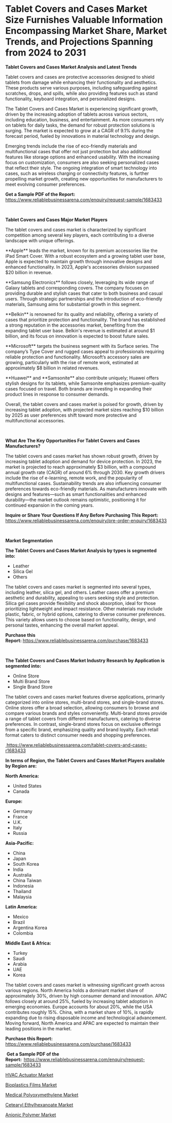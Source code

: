 <p><h1>Tablet Covers and Cases Market Size Furnishes Valuable Information Encompassing Market Share, Market Trends, and Projections Spanning from 2024 to 2031</h1></p><p><strong>Tablet Covers and Cases Market Analysis and Latest Trends</strong></p>
<p><p>Tablet covers and cases are protective accessories designed to shield tablets from damage while enhancing their functionality and aesthetics. These products serve various purposes, including safeguarding against scratches, drops, and spills, while also providing features such as stand functionality, keyboard integration, and personalized designs. </p><p>The Tablet Covers and Cases Market is experiencing significant growth, driven by the increasing adoption of tablets across various sectors, including education, business, and entertainment. As more consumers rely on tablets for daily tasks, the demand for robust protection solutions is surging. The market is expected to grow at a CAGR of 9.1% during the forecast period, fueled by innovations in material technology and design. </p><p>Emerging trends include the rise of eco-friendly materials and multifunctional cases that offer not just protection but also additional features like storage options and enhanced usability. With the increasing focus on customization, consumers are also seeking personalized cases that reflect their style. The ongoing integration of smart technology into cases, such as wireless charging or connectivity features, is further propelling market growth, creating new opportunities for manufacturers to meet evolving consumer preferences.</p></p>
<p><strong>Get a Sample PDF of the Report:&nbsp;</strong> <a href="https://www.reliablebusinessarena.com/enquiry/request-sample/1683433?utm_campaign=1455&utm_medium=2&utm_source=Github&utm_content=ia&utm_term=15102024&utm_id=tablet-covers-and-cases">https://www.reliablebusinessarena.com/enquiry/request-sample/1683433</a></p>
<p>&nbsp;</p>
<p><strong>Tablet Covers and Cases Major Market Players</strong></p>
<p><p>The tablet covers and cases market is characterized by significant competition among several key players, each contributing to a diverse landscape with unique offerings. </p><p>**Apple** leads the market, known for its premium accessories like the iPad Smart Cover. With a robust ecosystem and a growing tablet user base, Apple is expected to maintain growth through innovative designs and enhanced functionality. In 2023, Apple's accessories division surpassed $20 billion in revenue.</p><p>**Samsung Electronics** follows closely, leveraging its wide range of Galaxy tablets and corresponding covers. The company focuses on providing durable and stylish cases that cater to both business and casual users. Through strategic partnerships and the introduction of eco-friendly materials, Samsung aims for substantial growth in this segment.</p><p>**Belkin** is renowned for its quality and reliability, offering a variety of cases that prioritize protection and functionality. The brand has established a strong reputation in the accessories market, benefiting from the expanding tablet user base. Belkin's revenue is estimated at around $1 billion, and its focus on innovation is expected to boost future sales.</p><p>**Microsoft** targets the business segment with its Surface series. The company’s Type Cover and rugged cases appeal to professionals requiring reliable protection and functionality. Microsoft’s accessory sales are growing, particularly with the rise of remote work, estimated at approximately $8 billion in related revenues.</p><p>**Huawei** and **Samsonite** also contribute uniquely; Huawei offers stylish designs for its tablets, while Samsonite emphasizes premium-quality cases focused on travel. Both brands are investing in expanding their product lines in response to consumer demands.</p><p>Overall, the tablet covers and cases market is poised for growth, driven by increasing tablet adoption, with projected market sizes reaching $10 billion by 2025 as user preferences shift toward more protective and multifunctional accessories.</p></p>
<p>&nbsp;</p>
<p><strong>What Are The Key Opportunities For Tablet Covers and Cases Manufacturers?</strong></p>
<p><p>The tablet covers and cases market has shown robust growth, driven by increasing tablet adoption and demand for device protection. In 2023, the market is projected to reach approximately $3 billion, with a compound annual growth rate (CAGR) of around 6% through 2030. Key growth drivers include the rise of e-learning, remote work, and the popularity of multifunctional cases. Sustainability trends are also influencing consumer preferences towards eco-friendly materials. As manufacturers innovate with designs and features—such as smart functionalities and enhanced durability—the market outlook remains optimistic, positioning it for continued expansion in the coming years.</p></p>
<p><strong>Inquire or Share Your Questions If Any Before Purchasing This Report:</strong> <a href="https://www.reliablebusinessarena.com/enquiry/pre-order-enquiry/1683433?utm_campaign=1455&utm_medium=2&utm_source=Github&utm_content=ia&utm_term=15102024&utm_id=tablet-covers-and-cases">https://www.reliablebusinessarena.com/enquiry/pre-order-enquiry/1683433</a></p>
<p>&nbsp;</p>
<p><strong>Market Segmentation</strong></p>
<p><strong>The Tablet Covers and Cases Market Analysis by types is segmented into:</strong></p>
<p><ul><li>Leather</li><li>Silica Gel</li><li>Others</li></ul></p>
<p><p>The tablet covers and cases market is segmented into several types, including leather, silica gel, and others. Leather cases offer a premium aesthetic and durability, appealing to users seeking style and protection. Silica gel cases provide flexibility and shock absorption, ideal for those prioritizing lightweight and impact resistance. Other materials may include plastic, fabric, or hybrid options, catering to diverse consumer preferences. This variety allows users to choose based on functionality, design, and personal tastes, enhancing the overall market appeal.</p></p>
<p><strong>Purchase this Report:&nbsp;</strong><a href="https://www.reliablebusinessarena.com/purchase/1683433?utm_campaign=1455&utm_medium=2&utm_source=Github&utm_content=ia&utm_term=15102024&utm_id=tablet-covers-and-cases">https://www.reliablebusinessarena.com/purchase/1683433</a></p>
<p>&nbsp;</p>
<p><strong>The Tablet Covers and Cases Market Industry Research by Application is segmented into:</strong></p>
<p><ul><li>Online Store</li><li>Multi Brand Store</li><li>Single Brand Store</li></ul></p>
<p><p>The tablet covers and cases market features diverse applications, primarily categorized into online stores, multi-brand stores, and single-brand stores. Online stores offer a broad selection, allowing consumers to browse and compare various brands and styles conveniently. Multi-brand stores provide a range of tablet covers from different manufacturers, catering to diverse preferences. In contrast, single-brand stores focus on exclusive offerings from a specific brand, emphasizing quality and brand loyalty. Each retail format caters to distinct consumer needs and shopping preferences.</p></p>
<p><a href="https://www.reliablebusinessarena.com/tablet-covers-and-cases-r1683433?utm_campaign=1455&utm_medium=2&utm_source=Github&utm_content=ia&utm_term=15102024&utm_id=tablet-covers-and-cases">&nbsp;https://www.reliablebusinessarena.com/tablet-covers-and-cases-r1683433</a></p>
<p><strong>In terms of Region, the Tablet Covers and Cases Market Players available by Region are:</strong></p>
<p>
    <p> <strong> North America: </strong>
        <ul>
            <li>United States</li>
            <li>Canada</li>
        </ul>
        </p> 
    <p> <strong> Europe: </strong>
        <ul>
            <li>Germany</li>
            <li>France</li>
            <li>U.K.</li>
            <li>Italy</li>
            <li>Russia</li>
        </ul>
        </p> 
    <p> <strong> Asia-Pacific: </strong>
        <ul>
            <li>China</li>
            <li>Japan</li>
            <li>South Korea</li>
            <li>India</li>
            <li>Australia</li>
            <li>China Taiwan</li>
            <li>Indonesia</li>
            <li>Thailand</li>
            <li>Malaysia</li>
        </ul>
        </p> 
    <p> <strong> Latin America: </strong>
        <ul>
            <li>Mexico</li>
            <li>Brazil</li>
            <li>Argentina Korea</li>
            <li>Colombia</li>
        </ul>
        </p> 
    <p> <strong> Middle East & Africa: </strong>
        <ul>
            <li>Turkey</li>
            <li>Saudi</li>
            <li>Arabia</li>
            <li>UAE</li>
            <li>Korea</li>
        </ul>
    </p>
    </p>
<p><p>The tablet covers and cases market is witnessing significant growth across various regions. North America holds a dominant market share of approximately 30%, driven by high consumer demand and innovation. APAC follows closely at around 25%, fueled by increasing tablet adoption in emerging economies. Europe accounts for about 20%, while the USA contributes roughly 15%. China, with a market share of 10%, is rapidly expanding due to rising disposable income and technological advancement. Moving forward, North America and APAC are expected to maintain their leading positions in the market.</p></p>
<p><strong>Purchase this Report: </strong><a href="https://www.reliablebusinessarena.com/purchase/1683433?utm_campaign=1455&utm_medium=2&utm_source=Github&utm_content=ia&utm_term=15102024&utm_id=tablet-covers-and-cases">https://www.reliablebusinessarena.com/purchase/1683433</a></p>
<p>&nbsp;<strong>Get a Sample PDF of the Report:&nbsp;&nbsp;</strong><a href="https://www.reliablebusinessarena.com/enquiry/request-sample/1683433?utm_campaign=1455&utm_medium=2&utm_source=Github&utm_content=ia&utm_term=15102024&utm_id=tablet-covers-and-cases">https://www.reliablebusinessarena.com/enquiry/request-sample/1683433</a></p>
<p><strong></strong></p>
<p><p><a href="https://github.com/PeterParrish5/Market-Research-Report-List-6/blob/main/hvac-actuator-market.md?utm_campaign=1455&utm_medium=2&utm_source=Github&utm_content=ia&utm_term=15102024&utm_id=tablet-covers-and-cases">HVAC Actuator Market</a></p><p><a href="https://www.linkedin.com/pulse/charting-future-comprehensive-analysis-global-bioplastics-films-lwycf?trk=public_post_embed_feed-article-content&utm_campaign=1455&utm_medium=2&utm_source=Github&utm_content=ia&utm_term=15102024&utm_id=tablet-covers-and-cases">Bioplastics Films Market</a></p><p><a href="https://www.linkedin.com/pulse/medical-polyoxymethylene-market-size-share-competitive-landscape-tr1zf?trk=public_post_embed_feed-article-content&utm_campaign=1455&utm_medium=2&utm_source=Github&utm_content=ia&utm_term=15102024&utm_id=tablet-covers-and-cases">Medical Polyoxymethylene Market</a></p><p><a href="https://www.linkedin.com/pulse/cetearyl-ethylhexanoate-market-forecasts-trends-impact-analysis-k9ajf?trk=public_post_embed_feed-article-content&utm_campaign=1455&utm_medium=2&utm_source=Github&utm_content=ia&utm_term=15102024&utm_id=tablet-covers-and-cases">Cetearyl Ethylhexanoate Market</a></p><p><a href="https://www.linkedin.com/pulse/global-anionic-polymer-market-trends-innovations-forward-looking-bdmtf?trk=public_post_embed_feed-article-content&utm_campaign=1455&utm_medium=2&utm_source=Github&utm_content=ia&utm_term=15102024&utm_id=tablet-covers-and-cases">Anionic Polymer Market</a></p></p>
